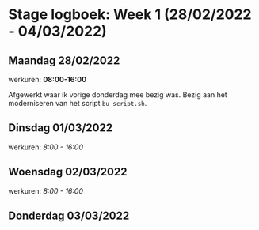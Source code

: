 # Stage logboek: Week 1 (28/02/2022 - 04/03/2022)

## Maandag 28/02/2022

werkuren: __08:00-16:00__

Afgewerkt waar ik vorige donderdag mee bezig was. Bezig aan het moderniseren van het script `bu_script.sh`.

## Dinsdag 01/03/2022

werkuren: _8:00 - 16:00_

## Woensdag 02/03/2022

werkuren: _8:00 - 16:00_

## Donderdag 03/03/2022
